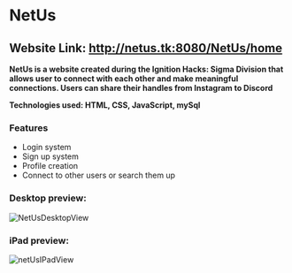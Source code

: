 # NetUs 
## Website Link: http://netus.tk:8080/NetUs/home ## 
**NetUs is a website created during the Ignition Hacks: Sigma Division that allows user to connect with each other and make meaningful connections. Users can share their handles from Instagram to Discord**

**Technologies used: HTML, CSS, JavaScript, mySql**

### Features ###
- Login system
- Sign up system
- Profile creation
- Connect to other users or search them up

### Desktop preview: ###
![NetUsDesktopView](https://user-images.githubusercontent.com/89033502/187055612-b4cf87c3-c2e3-4715-8dab-32f6e444b4c7.png)

### iPad preview: ###
![netUsIPadView](https://user-images.githubusercontent.com/89033502/187055651-344a8754-5602-4ea5-9597-3e9713d8e5dd.jpg)

